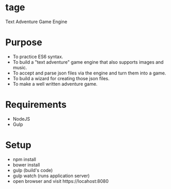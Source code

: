 # tage
Text Adventure Game Engine

# Purpose
* To practice ES6 syntax.
* To build a "text adventure" game engine that also supports images and music.
* To accept and parse json files via the engine and turn them into a game.
* To build a wizard for creating those json files.
* To make a well written adventure game.


# Requirements
* NodeJS
* Gulp

# Setup
* npm install
* bower install
* gulp (build's code)
* gulp watch (runs application server)
* open browser and visit https://locahost:8080
